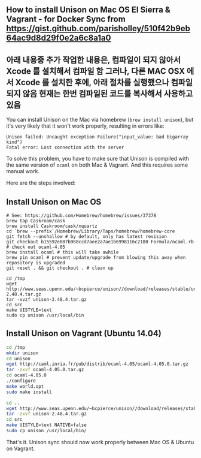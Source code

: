 How to install Unison on Mac OS El Sierra & Vagrant - for Docker Sync
from https://gist.github.com/parisholley/510f42b9eb64ac9d8d29f0e2a6c8a1a0
----------------------------------------------------------------------
아래 내용중 추가 작업한 내용은,
컴파일이 되지 않아서 Xcode 를 설치해서 컴파일 함
그러나, 다른 MAC OSX 에서  Xcode 를 설치한 후에, 아래 절차를 실행했으나 컴파일 되지 않음
현재는 한번 컴파일된 코드를 복사해서 사용하고 있음
----------------------------------------------------------------------

You can install Unison on the Mac via homebrew (`brew install unison`),
but it's very likely that it won't work properly, resulting in errors like:

```
Unison failed: Uncaught exception Failure("input_value: bad bigarray kind")
Fatal error: Lost connection with the server
```

To solve this problem, you have to make sure that Unison is compiled with
the same version of `ocaml` on both Mac & Vagrant. And this requires some
manual work.

Here are the steps involved:

## Install Unison on Mac OS

```shell
# See: https://github.com/Homebrew/homebrew/issues/37378
brew tap Caskroom/cask
brew install Caskroom/cask/xquartz
cd `brew --prefix`/Homebrew/Library/Taps/homebrew/homebrew-core
git fetch --unshallow # by default, only has latest revision
git checkout b15592e087b968ccd7aee2a7ae1b6998116c2180 Formula/ocaml.rb # check out ocaml-4.05
brew install ocaml # this will take awhile
brew pin ocaml # prevent update/upgrade from blowing this away when repository is upgraded
git reset . && git checkout . # clean up

cd /tmp
wget http://www.seas.upenn.edu/~bcpierce/unison//download/releases/stable/unison-2.48.4.tar.gz
tar -xvzf unison-2.48.4.tar.gz
cd src
make UISTYLE=text
sudo cp unison /usr/local/bin
```

## Install Unison on Vagrant (Ubuntu 14.04)

```bash
cd /tmp
mkdir unison
cd unison
wget http://caml.inria.fr/pub/distrib/ocaml-4.05/ocaml-4.05.0.tar.gz
tar -zxvf ocaml-4.05.0.tar.gz
cd ocaml-4.05.0
./configure
make world.opt
sudo make install

cd ..
wget http://www.seas.upenn.edu/~bcpierce/unison//download/releases/stable/unison-2.48.4.tar.gz
tar -zxvf unison-2.48.4.tar.gz
cd src
make UISTYLE=text NATIVE=false
sudo cp unison /usr/local/bin/
```

That's it. Unison sync should now work properly between Mac OS & Ubuntu
on Vagrant.

